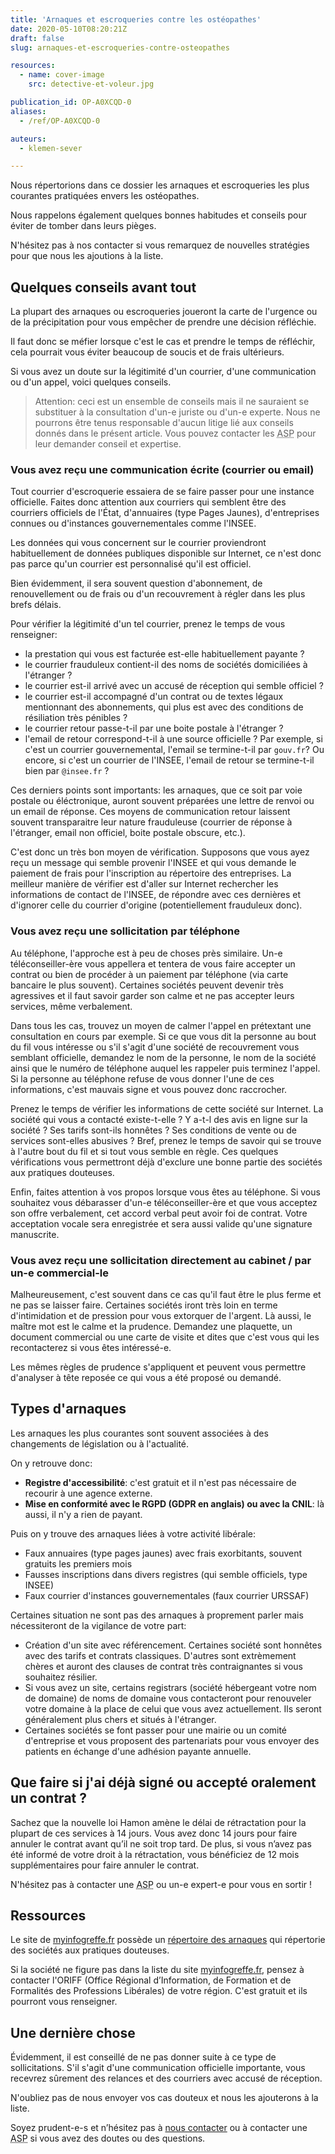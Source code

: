 ```yaml
---
title: 'Arnaques et escroqueries contre les ostéopathes'
date: 2020-05-10T08:20:21Z
draft: false
slug: arnaques-et-escroqueries-contre-osteopathes

resources:
  - name: cover-image
    src: detective-et-voleur.jpg

publication_id: OP-A0XCQD-0
aliases:
  - /ref/OP-A0XCQD-0

auteurs:
  - klemen-sever

---
```


Nous répertorions dans ce dossier les arnaques et escroqueries les plus
courantes pratiquées envers les ostéopathes.

Nous rappelons également quelques bonnes habitudes et conseils pour éviter
de tomber dans leurs pièges.

N'hésitez pas à nos contacter si vous remarquez de nouvelles stratégies pour
que nous les ajoutions à la liste.

<!--more-->

## Quelques conseils avant tout

La plupart des arnaques ou escroqueries joueront la carte de l'urgence
ou de la précipitation pour vous empêcher de prendre une décision réfléchie.


Il faut donc se méfier lorsque c'est le cas et prendre le temps de réfléchir,
cela pourrait vous éviter beaucoup de soucis et de frais ultérieurs.

Si vous avez un doute sur la légitimité d'un courrier, d'une communication
ou d'un appel, voici quelques conseils.

> Attention: ceci est un ensemble de conseils mais il ne sauraient se
> substituer à la consultation d'un-e juriste ou d'un-e experte. Nous
> ne pourrons être tenus responsable d'aucun litige lié aux conseils donnés
> dans le présent article. Vous pouvez contacter les
> <abbr title="Associations Socio-Professionnelles">ASP</abbr>
> pour leur demander conseil et expertise.

### Vous avez reçu une communication écrite (courrier ou email)
Tout courrier d'escroquerie essaiera de se faire passer pour une instance
officielle. Faites donc attention aux courriers qui semblent être des courriers
officiels de l'État, d'annuaires (type Pages Jaunes), d'entreprises connues ou
d'instances gouvernementales comme l'INSEE.

Les données qui vous concernent sur le courrier proviendront habituellement
de données publiques disponible sur Internet, ce n'est donc pas parce qu'un
courrier est personnalisé qu'il est officiel.

Bien évidemment, il sera souvent question d'abonnement, de renouvellement
ou de frais ou d'un recouvrement à régler dans les plus brefs délais.

Pour vérifier la légitimité d'un tel courrier, prenez le temps de vous renseigner:
 - la prestation qui vous est facturée est-elle habituellement payante ?
 - le courrier frauduleux contient-il des noms de sociétés domiciliées
   à l'étranger ?
 - le courrier est-il arrivé avec un accusé de réception qui semble officiel ?
 - le courrier est-il accompagné d'un contrat ou de textes légaux
   mentionnant des abonnements, qui plus est avec des conditions de résiliation très pénibles ?
 - le courrier retour passe-t-il par une boite postale à l'étranger ?
 - l'email de retour correspond-t-il à une source officielle ? Par exemple,
   si c'est un courrier gouvernemental, l'email se termine-t-il par `gouv.fr`?
   Ou encore, si c'est un courrier de l'INSEE, l'email de retour se
   termine-t-il bien par `@insee.fr` ?

Ces derniers points sont importants: les arnaques, que ce soit par
voie postale ou éléctronique, auront souvent préparées une lettre de renvoi
ou un email de réponse. Ces moyens de communication retour laissent souvent
transparaitre leur nature frauduleuse (courrier de réponse à l'étranger, email
non officiel, boite postale obscure, etc.).

C'est donc un très bon moyen de vérification. Supposons que vous ayez reçu un
message qui semble provenir l'INSEE et qui vous demande le paiement de frais pour l'inscription au répertoire des entreprises.
La meilleur manière de vérifier est d'aller sur Internet rechercher
les informations de contact de l'INSEE, de répondre avec ces dernières
et d'ignorer celle du courrier d'origine (potentiellement frauduleux donc).

### Vous avez reçu une sollicitation par téléphone
Au téléphone, l'approche est à peu de choses près similaire.
Un-e téléconseiller-ère vous appellera et tentera de vous faire accepter
un contrat ou bien de procéder à un paiement par téléphone (via carte bancaire
le plus souvent). Certaines sociétés peuvent devenir très agressives et
il faut savoir garder son calme et ne pas accepter leurs services, même verbalement.

Dans tous les cas, trouvez un moyen de calmer l'appel en prétextant une
consultation en cours par exemple. Si ce que vous dit la personne au bout du fil
vous intéresse ou s'il s'agit d'une société de recouvrement vous semblant officielle,
demandez le nom de la personne, le nom de la société ainsi que le numéro
de téléphone auquel les rappeler puis terminez l'appel. Si la personne au
téléphone refuse de vous donner l'une de ces informations, c'est mauvais
signe et vous pouvez donc raccrocher.

Prenez le temps de vérifier les informations de cette société sur Internet.
La société qui vous a contacté existe-t-elle ? Y a-t-l des avis en ligne
sur la société ? Ses tarifs sont-ils honnêtes ? Ses conditions de vente ou
de services sont-elles abusives ? Bref, prenez le temps de savoir qui se trouve
à l'autre bout du fil et si tout vous semble en règle. Ces quelques vérifications
vous permettront déjà d'exclure une bonne partie des sociétés aux pratiques
douteuses.

Enfin, faites attention à vos propos lorsque vous êtes au téléphone. Si
vous souhaitez vous débarasser d'un-e téléconseiller-ère et que vous acceptez son
offre verbalement, cet accord verbal peut avoir foi de contrat.
Votre acceptation vocale sera enregistrée et sera aussi valide qu'une
signature manuscrite.

### Vous avez reçu une sollicitation directement au cabinet / par un-e commercial-le
Malheureusement, c'est souvent dans ce cas qu'il faut être le plus ferme et ne
pas se laisser faire. Certaines sociétés iront très loin en terme d'intimidation
et de pression pour vous extorquer de l'argent. Là aussi, le maître mot est le calme
et la prudence. Demandez une plaquette, un document commercial ou une
carte de visite et dites que c'est vous qui les recontacterez si vous êtes intéressé-e.

Les mêmes règles de prudence s'appliquent et peuvent vous permettre d'analyser
à tête reposée ce qui vous a été proposé ou demandé.

## Types d'arnaques

Les arnaques les plus courantes sont souvent associées à des changements de
législation ou à l'actualité.

On y retrouve donc:

 - **Registre d'accessibilité**: c'est gratuit et il n'est pas nécessaire
   de recourir à une agence externe.
 - **Mise en conformité avec le RGPD (GDPR en anglais) ou avec la CNIL**: là
   aussi, il n'y a rien de payant.

Puis on y trouve des arnaques liées à votre activité libérale:

 - Faux annuaires (type pages jaunes) avec frais exorbitants, souvent gratuits
   les premiers mois
 - Fausses inscriptions dans divers registres (qui semble officiels, type INSEE)
 - Faux courrier d'instances gouvernementales (faux courrier URSSAF)

Certaines situation ne sont pas des arnaques à proprement parler mais nécessiteront
de la vigilance de votre part:

 - Création d'un site avec référencement. Certaines société sont honnêtes avec
   des tarifs et contrats classiques. D'autres sont extrèmement chères et auront
   des clauses de contrat très contraignantes si vous souhaitez résilier.
 - Si vous avez un site, certains registrars (société hébergeant votre nom de domaine)
   de noms de domaine vous contacteront pour renouveler votre domaine à la
   place de celui que vous avez actuellement.
   Ils seront généralement plus chers et situés à l'étranger.
 - Certaines sociétés se font passer pour une mairie ou un comité d'entreprise
   et vous proposent des partenariats pour vous envoyer des patients
   en échange d'une adhésion payante annuelle.

## Que faire si j'ai déjà signé ou accepté oralement un contrat ?
Sachez que la nouvelle loi Hamon amène le délai de rétractation pour la
plupart de ces services à 14 jours. Vous avez donc 14 jours pour faire
annuler le contrat avant qu’il ne soit trop tard. De plus, si vous n’avez pas
été informé de votre droit à la rétractation, vous bénéficiez de
12 mois supplémentaires pour faire annuler le contrat.

N'hésitez pas à contacter une <abbr title="Associations Socio-Professionnelles">ASP</abbr>
ou un-e expert-e pour vous en sortir !

## Ressources

Le site de [myinfogreffe.fr](https://myinfogreffe.fr) possède un [répertoire
des arnaques](https://myinfogreffe.fr/repertoire-des-arnaques/) qui répertorie
des sociétés aux pratiques douteuses.

Si la société ne figure pas dans la liste du site [myinfogreffe.fr](https://myinfogreffe.fr),
pensez à contacter l'ORIFF (Office Régional d’Information, de Formation et
de Formalités des Professions Libérales) de votre région. C'est gratuit et
ils pourront vous renseigner.

## Une dernière chose
Évidemment, il est conseillé de ne pas donner suite à ce type de sollicitations.
S'il s'agit d'une communication officielle importante, vous recevrez sûrement des relances
et des courriers avec accusé de réception.

N'oubliez pas de nous envoyer vos cas douteux et nous les ajouterons à la liste.

Soyez prudent-e-s et n’hésitez pas à [nous contacter](mailto:bonjour@osteopathes.pro) ou à contacter une
<abbr title="Associations Socio-Professionnelles">ASP</abbr>
si vous avez des doutes ou des questions.
